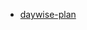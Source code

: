 
- [daywise-plan](https://colab.research.google.com/drive/1cF1UfrQWcnLrqvAUC5V4BJ3ZRKGhxu-s?usp=sharing)
